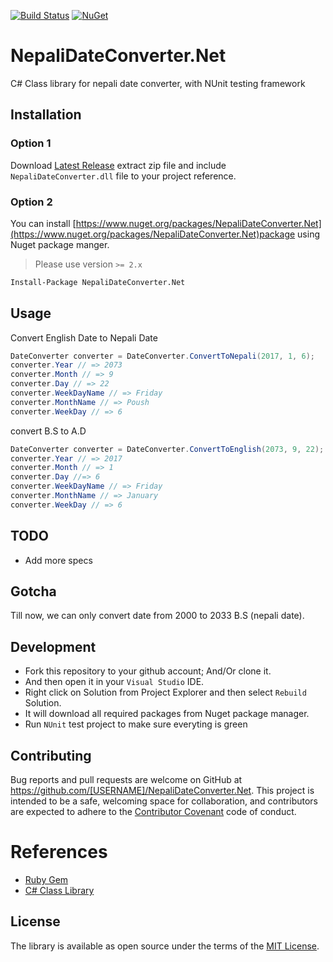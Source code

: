 [![Build Status](https://travis-ci.org/przbadu/NepaliDateConverter.Net.svg?branch=master)](https://travis-ci.org/przbadu/NepaliDateConverter.Net.svg?branch=master)
[![NuGet](https://img.shields.io/nuget/v/NepaliDateConverter.Net.svg)](https://www.nuget.org/packages/NepaliDateconverter.Net)

# NepaliDateConverter.Net

C# Class library for nepali date converter, with NUnit testing framework

## Installation

### Option 1

Download [Latest Release](https://github.com/przbadu/NepaliDateConverter.Net/releases) extract zip file and include `NepaliDateConverter.dll` file to your project reference.

### Option 2

You can install [https://www.nuget.org/packages/NepaliDateConverter.Net](https://www.nuget.org/packages/NepaliDateConverter.Net)package using Nuget package manger.

> Please use version `>= 2.x`

```sh
Install-Package NepaliDateConverter.Net
```

## Usage

Convert English Date to Nepali Date

```cs
DateConverter converter = DateConverter.ConvertToNepali(2017, 1, 6);
converter.Year // => 2073
converter.Month // => 9
converter.Day // => 22
converter.WeekDayName // => Friday
converter.MonthName // => Poush
converter.WeekDay // => 6
```

convert B.S to A.D

```cs
DateConverter converter = DateConverter.ConvertToEnglish(2073, 9, 22);
converter.Year // => 2017
converter.Month // => 1
converter.Day //=> 6
converter.WeekDayName // => Friday
converter.MonthName // => January
converter.WeekDay // => 6
```

## TODO

* Add more specs

## Gotcha

Till now, we can only convert date from 2000 to 2033 B.S (nepali date).

## Development

* Fork this repository to your github account; And/Or clone it. 
* And then open it in your `Visual Studio` IDE.
* Right click on Solution from Project Explorer and then select `Rebuild` Solution.
* It will download all required packages from Nuget package manager.
* Run `NUnit` test project to make sure everyting is green


## Contributing

Bug reports and pull requests are welcome on GitHub at https://github.com/[USERNAME]/NepaliDateConverter.Net. This project is intended to be a safe, welcoming space for collaboration, and contributors are expected to adhere to the [Contributor Covenant](http://contributor-covenant.org) code of conduct.

# References

* [Ruby Gem](https://github.com/przbadu/nepali_date_converter)
* [C# Class Library](https://github.com/przbadu/NepaliDateConverter.Net)


## License

The library is available as open source under the terms of the [MIT License](http://opensource.org/licenses/MIT).

